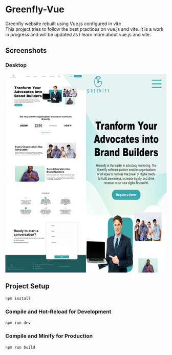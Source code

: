 # Greenfly-Vue

Greenfly website rebuilt using Vue.js configured in vite
<br>
This project tries to follow the best practices on vue.js and vite. It is a work in progress and will be updated as I learn more about vue.js and vite.

## Screenshots

### Desktop

<div style="display:flex">
<img src='src/screenshots/Desktop(Medium).jpeg'  width="50%"/>
<img src='src/screenshots/Mobile(Medium).png'  width="50%"/>
</div>

## Project Setup

```sh
npm install
```

### Compile and Hot-Reload for Development

```sh
npm run dev
```

### Compile and Minify for Production

```sh
npm run build
```
